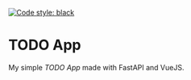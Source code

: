 [![Code style: black](https://img.shields.io/badge/code%20style-black-000000.svg)](https://github.com/psf/black)

# TODO App
My simple *TODO App* made with FastAPI and VueJS.
